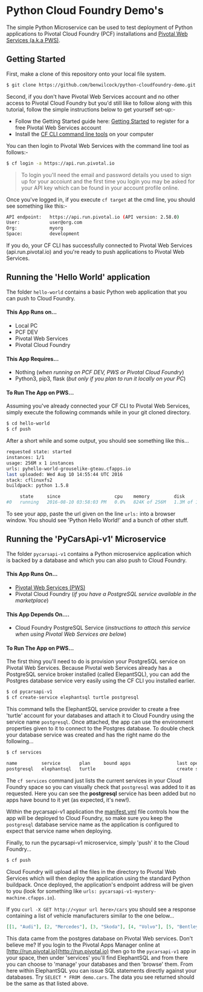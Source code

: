 # Python Cloud Foundry Demo's

The simple Python Microservice can be used to test deployment of Python applications to Pivotal Cloud Foundry (PCF) installations and [Pivotal Web Services (a.k.a PWS)](https://run.pivotal.io/). 

## Getting Started

First, make a clone of this repository onto your local file system.

````bash
$ git clone https://github.com/benwilcock/python-cloudfoundry-demo.git
````

Second, if you don't have Pivotal Web Services account and no other access to Pivotal Cloud Foundry but you'd still like to follow along with this tutorial, follow the simple instructions below to get yourself set-up:-

* Follow the Getting Started guide here: [Getting Started](https://docs.run.pivotal.io/starting/index.html) to register for a free Pivotal Web Services account
* Install the [CF CLI command line tools](https://docs.run.pivotal.io/cf-cli/install-go-cli.html) on your computer

You can then login to Pivotal Web Services with the command line tool as follows:-

````bash
$ cf login -a https://api.run.pivotal.io
````

> To login you'll need the email and password details you used to sign up for your accoiunt and the first time you login you may be asked for your API key which can be found in your account profile online.

Once you've logged in, if you execute `cf target` at the cmd line, you should see something like this:-

````bash
API endpoint:   https://api.run.pivotal.io (API version: 2.58.0)
User:           user@org.com
Org:            myorg
Space:          development
````

If you do, your CF CLI has successfully connected to Pivotal Web Services (api.run.pivotal.io) and you're ready to push applications to Pivotal Web Services.

## Running the 'Hello World' application

The folder `hello-world` contains a basic Python web application that you can push to Cloud Foundry.

#### This App Runs on...

* Local PC
* PCF DEV
* Pivotal Web Services
* Pivotal Cloud Foundry

#### This App Requires...

* Nothing (*when running on PCF DEV, PWS or Pivotal Cloud Foundry*)
* Python3, pip3, flask (*but only if you plan to run it locally on your PC*)

#### To Run The App on PWS...

Assuming you've already connected your CF CLI to Pivotal Web Services, simply execute the following commands while in your git cloned directory.

````bash
$ cd hello-world
$ cf push
````

After a short while and some output, you should see something like this...

````bash
requested state: started
instances: 1/1
usage: 256M x 1 instances
urls: pyhello-world-grouselike-gteau.cfapps.io
last uploaded: Wed Aug 10 14:55:44 UTC 2016
stack: cflinuxfs2
buildpack: python 1.5.8

     state     since                    cpu    memory         disk         details
#0   running   2016-08-10 03:58:03 PM   0.0%   824K of 256M   1.3M of 1G
````

To see your app, paste the url given on the line `urls:` into a browser window. You should see 'Python Hello World!' and a bunch of other stuff.

## Running the 'PyCarsApi-v1' Microservice

The folder `pycarsapi-v1` contains a Python microservice application which is backed by a database and which you can also push to Cloud Foundry.

#### This App Runs On...

* [Pivotal Web Services (PWS)](https://run.pivotal.io/)
* Pivotal Cloud Foundry (*if you have a PostgreSQL service available in the marketplace*)

#### This App Depends On....

* Cloud Foundry PostgreSQL Service (*instructions to attach this service when using Pivotal Web Services are below*)

#### To Run The App on PWS...

The first thing you'll need to do is provision your PostgreSQL service on Pivotal Web Services. Because Pivotal web Services already has a PostgreSQL service broker installed (called ElepantSQL), you can add the Postgres database service very easily using the CF CLI you installed earlier.

````bash
$ cd pycarsapi-v1
$ cf create-service elephantsql turtle postgresql
````

This command tells the ElephantSQL service provider to create a free 'turtle' account for your databases and attach it to Cloud Foundry using the service name `postgresql`. Once attached, the app can use the environment properties given to it to connect to the Postgres database. To double check your database service was created and has the right name do the following...

````bash
$ cf services

name         service       plan     bound apps                 last operation
postgresql   elephantsql   turtle                              create succeeded
````

The `cf services` command just lists the current services in your Cloud Foundry space so you can visually check that `postgresql` was added to it as requested. Here you can see the __postgresql__ service has been added but no apps have bound to it yet (as expected, it's new!).

Within the pycarsapi-v1 application the [manifest.yml](manifest.yml) file controls how the app will be deployed to Cloud Foundry, so make sure you keep the `postgresql` database service name as the application is configured to expect that service name when deploying.

Finally, to run the pycarsapi-v1 microservice, simply 'push' it to the Cloud Foundry...

````bash
$ cf push
````

Cloud Foundry will upload all the files in the directory to Pivotal Web Services which will then deploy the application using the standard Python buildpack. Once deployed, the application's endpoint address will be given to you (look for something like `urls: pycarsapi-v1-mystery-machine.cfapps.io`). 


If you `curl -X GET http://<your url here>/cars` you should see a response containing a list of vehicle manufacturers similar to the one below...

````json
[[1, "Audi"], [2, "Mercedes"], [3, "Skoda"], [4, "Volvo"], [5, "Bentley"], [6, "Citroen"], [7, "BMW"], [8, "Volkswagen"]]
````

This data came from the postgres database on Pivotal Web services. Don't believe me? If you login to the Pivotal Apps Manager online at [http://run.pivotal.io](http://run.pivotal.io) then go to the `pycarsapi-v1` app in your space, then under 'services' you'll find ElephantSQL and from there you can choose to 'manage' your databases and then 'browse' them. From here within ElephantSQL you can issue SQL statements directly against your databases. Try `SELECT * FROM demo.cars`. The data you see returned should be the same as that listed above.